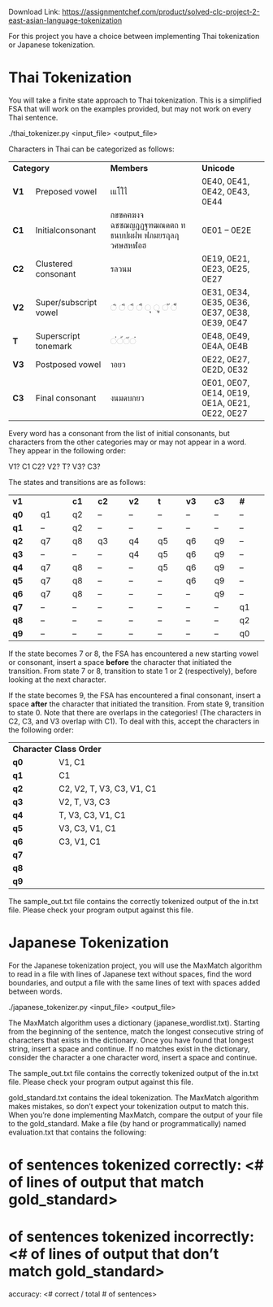 Download Link: https://assignmentchef.com/product/solved-clc-project-2-east-asian-language-tokenization
<br>



For this project you have a choice between implementing Thai tokenization or Japanese tokenization.

<h1>Thai Tokenization</h1>

You will take a finite state approach to Thai tokenization.  This is a simplified FSA that will work on the examples provided, but may not work on every Thai sentence.

./thai_tokenizer.py &lt;input_file&gt; &lt;output_file&gt;

Characters in Thai can be categorized as follows:

<table width="0">

 <tbody>

  <tr>

   <td colspan="2" width="207"><strong>Category</strong></td>

   <td width="241"><strong>Members</strong></td>

   <td width="246"><strong>Unicode</strong></td>

  </tr>

  <tr>

   <td width="47"><strong>V1</strong></td>

   <td width="159">Preposed vowel</td>

   <td width="241">เแโใไ</td>

   <td width="246">0E40, 0E41, 0E42, 0E43, 0E44</td>

  </tr>

  <tr>

   <td width="47"><strong>C1</strong></td>

   <td width="159">Initialconsonant</td>

   <td width="241">กขฃคฅฆงจ ฉชซฌญฎฏฐฑฒณดตถ ทธนบปผฝพ ฟภมยรฤลฦ วศษสหฬอฮ</td>

   <td width="246">0E01 – 0E2E</td>

  </tr>

  <tr>

   <td width="47"><strong>C2</strong></td>

   <td width="159">Clustered consonant</td>

   <td width="241">รลวนม</td>

   <td width="246">0E19, 0E21, 0E23, 0E25, 0E27</td>

  </tr>

  <tr>

   <td width="47"><strong>V2</strong></td>

   <td width="159">Super/subscript vowel</td>

   <td width="241">◌ิ ◌ี ◌ึ ◌ื ◌ุ ◌ู ◌ั ◌็</td>

   <td width="246">0E31, 0E34, 0E35, 0E36, 0E37, 0E38, 0E39, 0E47</td>

  </tr>

  <tr>

   <td width="47"><strong>T</strong></td>

   <td width="159">Superscript tonemark</td>

   <td width="241">◌่◌้◌๊◌๋</td>

   <td width="246">0E48, 0E49, 0E4A, 0E4B</td>

  </tr>

  <tr>

   <td width="47"><strong>V3</strong></td>

   <td width="159">Postposed vowel</td>

   <td width="241">าอยว</td>

   <td width="246">0E22, 0E27, 0E2D, 0E32</td>

  </tr>

  <tr>

   <td width="47"><strong>C3</strong></td>

   <td width="159">Final consonant</td>

   <td width="241">งนมดบกยว</td>

   <td width="246">0E01, 0E07, 0E14, 0E19, 0E1A, 0E21, 0E22, 0E27</td>

  </tr>

 </tbody>

</table>

Every word has a consonant from the list of initial consonants, but characters from the other categories may or may not appear in a word.  They appear in the following order:

V1? C1 C2? V2? T? V3? C3?

The states and transitions are as follows:

<table width="0">

 <tbody>

  <tr>

   <td colspan="2" width="164"><strong>v1</strong></td>

   <td width="58"><strong>c1</strong></td>

   <td width="89"><strong>c2</strong></td>

   <td width="78"><strong>v2</strong></td>

   <td width="73"><strong>t</strong></td>

   <td width="74"><strong>v3</strong></td>

   <td width="57"><strong>c3</strong></td>

   <td width="78"><strong>#</strong></td>

  </tr>

  <tr>

   <td width="72"><strong>q0</strong></td>

   <td width="93">q1</td>

   <td width="58">q2</td>

   <td width="89">–</td>

   <td width="78">–</td>

   <td width="73">–</td>

   <td width="74">–</td>

   <td width="57">–</td>

   <td width="78">–</td>

  </tr>

  <tr>

   <td width="72"><strong>q1</strong></td>

   <td width="93">–</td>

   <td width="58">q2</td>

   <td width="89">–</td>

   <td width="78">–</td>

   <td width="73">–</td>

   <td width="74">–</td>

   <td width="57">–</td>

   <td width="78">–</td>

  </tr>

  <tr>

   <td width="72"><strong>q2</strong></td>

   <td width="93">q7</td>

   <td width="58">q8</td>

   <td width="89">q3</td>

   <td width="78">q4</td>

   <td width="73">q5</td>

   <td width="74">q6</td>

   <td width="57">q9</td>

   <td width="78">–</td>

  </tr>

  <tr>

   <td width="72"><strong>q3</strong></td>

   <td width="93">–</td>

   <td width="58">–</td>

   <td width="89">–</td>

   <td width="78">q4</td>

   <td width="73">q5</td>

   <td width="74">q6</td>

   <td width="57">q9</td>

   <td width="78">–</td>

  </tr>

  <tr>

   <td width="72"><strong>q4</strong></td>

   <td width="93">q7</td>

   <td width="58">q8</td>

   <td width="89">–</td>

   <td width="78">–</td>

   <td width="73">q5</td>

   <td width="74">q6</td>

   <td width="57">q9</td>

   <td width="78">–</td>

  </tr>

  <tr>

   <td width="72"><strong>q5</strong></td>

   <td width="93">q7</td>

   <td width="58">q8</td>

   <td width="89">–</td>

   <td width="78">–</td>

   <td width="73">–</td>

   <td width="74">q6</td>

   <td width="57">q9</td>

   <td width="78">–</td>

  </tr>

  <tr>

   <td width="72"><strong>q6</strong></td>

   <td width="93">q7</td>

   <td width="58">q8</td>

   <td width="89">–</td>

   <td width="78">–</td>

   <td width="73">–</td>

   <td width="74">–</td>

   <td width="57">q9</td>

   <td width="78">–</td>

  </tr>

  <tr>

   <td width="72"><strong>q7</strong></td>

   <td width="93">–</td>

   <td width="58">–</td>

   <td width="89">–</td>

   <td width="78">–</td>

   <td width="73">–</td>

   <td width="74">–</td>

   <td width="57">–</td>

   <td width="78">q1</td>

  </tr>

  <tr>

   <td width="72"><strong>q8</strong></td>

   <td width="93">–</td>

   <td width="58">–</td>

   <td width="89">–</td>

   <td width="78">–</td>

   <td width="73">–</td>

   <td width="74">–</td>

   <td width="57">–</td>

   <td width="78">q2</td>

  </tr>

  <tr>

   <td width="72"><strong>q9</strong></td>

   <td width="93">–</td>

   <td width="58">–</td>

   <td width="89">–</td>

   <td width="78">–</td>

   <td width="73">–</td>

   <td width="74">–</td>

   <td width="57">–</td>

   <td width="78">q0</td>

  </tr>

 </tbody>

</table>

If the state becomes 7 or 8, the FSA has encountered a new starting vowel or consonant, insert a space <strong>before</strong> the character that initiated the transition.  From state 7 or 8, transition to state 1 or 2 (respectively), before looking at the next character.

If the state becomes 9, the FSA has encountered a final consonant, insert a space <strong>after</strong> the character that initiated the transition.  From state 9, transition to state 0. Note that there are overlaps in the categories!  (The characters in C2, C3, and V3 overlap with C1).  To deal with this, accept the characters in the following order:

<table width="0">

 <tbody>

  <tr>

   <td colspan="2" width="612"><strong>Character Class Order</strong></td>

  </tr>

  <tr>

   <td width="93"><strong>q0</strong></td>

   <td width="519">V1, C1</td>

  </tr>

  <tr>

   <td width="93"><strong>q1</strong></td>

   <td width="519">C1</td>

  </tr>

  <tr>

   <td width="93"><strong>q2</strong></td>

   <td width="519">C2, V2, T, V3, C3, V1, C1</td>

  </tr>

  <tr>

   <td width="93"><strong>q3</strong></td>

   <td width="519">V2, T, V3, C3</td>

  </tr>

  <tr>

   <td width="93"><strong>q4</strong></td>

   <td width="519">T, V3, C3, V1, C1</td>

  </tr>

  <tr>

   <td width="93"><strong>q5</strong></td>

   <td width="519">V3, C3, V1, C1</td>

  </tr>

  <tr>

   <td width="93"><strong>q6</strong></td>

   <td width="519">C3, V1, C1</td>

  </tr>

  <tr>

   <td width="93"><strong>q7</strong></td>

   <td width="519"> </td>

  </tr>

  <tr>

   <td width="93"><strong>q8</strong></td>

   <td rowspan="2" width="519"> </td>

  </tr>

  <tr>

   <td width="93"><strong>q9</strong></td>

  </tr>

 </tbody>

</table>

The sample_out.txt file contains the correctly tokenized output of the in.txt file.  Please check your program output against this file.

<h1>Japanese Tokenization</h1>

For the Japanese tokenization project, you will use the MaxMatch algorithm to read in a file with lines of Japanese text without spaces, find the word boundaries, and output a file with the same lines of text with spaces added between words.

./japanese_tokenizer.py &lt;input_file&gt; &lt;output_file&gt;

The MaxMatch algorithm uses a dictionary (japanese_wordlist.txt).  Starting from the beginning of the sentence, match the longest consecutive string of characters that exists in the dictionary.  Once you have found that longest string, insert a space and continue.  If no matches exist in the dictionary, consider the character a one character word, insert a space and continue.

The sample_out.txt file contains the correctly tokenized output of the in.txt file.  Please check your program output against this file.

gold_standard.txt contains the ideal tokenization.  The MaxMatch algorithm makes mistakes, so don’t expect your tokenization output to match this.  When you’re done implementing MaxMatch, compare the output of your file to the gold_standard.  Make a file (by hand or programmatically) named evaluation.txt that contains the following:

# of sentences tokenized correctly:  &lt;# of lines of output that match gold_standard&gt;

# of sentences tokenized incorrectly: &lt;# of lines of output that don’t match gold_standard&gt;

accuracy: &lt;# correct / total # of sentences&gt;